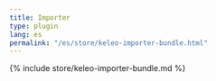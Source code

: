 ```yaml
---
title: Importer
type: plugin
lang: es
permalink: "/es/store/keleo-importer-bundle.html" 
---
```


{% include store/keleo-importer-bundle.md %}
